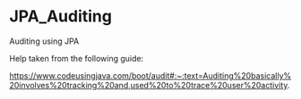 # JPA_Auditing
Auditing using JPA

Help taken from the following guide:

https://www.codeusingjava.com/boot/audit#:~:text=Auditing%20basically%20involves%20tracking%20and,used%20to%20trace%20user%20activity.

